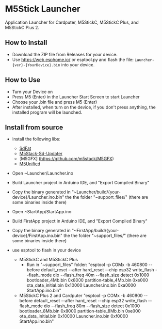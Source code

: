 # M5Stick Launcher
Application Launcher for Cardputer, M5StickC, M5StickC Plus, and M5StickC Plus 2.

## How to Install
* Download the ZIP file from Releases for your device.
* Use https://web.esphome.io/ or esptool.py and flash the file: `Launcher-{ver}-{YourDevice}.bin` into your device.

## How to Use
* Turn your Device on
* Press M5 (Enter) in the Launcher Start Screen to start Launcher
* Choose your .bin file and press M5 (Enter)
* After installed, when turn on the device, if you don't press anything, the installed program will be launched.


## Install from source
* Install the following libs:
    * [SdFat](https://github.com/greiman/SdFat)
    * [M5Stack-Sd-Updater](https://github.com/tobozo/M5Stack-SD-Updater/)
    * [M5GFX] (https://github.com/m5stack/M5GFX)
    * [M5Unified](https://github.com/m5stack/M5Unified)

* Open ~Launcher/Launcher.ino
* Build Launcher project in Arduino IDE, and "Export Compiled Binary"
* Copy the binary generated in "~Launcher/build/{your-device}/Launcher.ino.bin" the the folder "~support_files/" (there are some binaries inside there)
* Open ~StartApp/StartApp.ino
* Build FirstApp project in Arduino IDE, and "Export Compiled Binary"
* Copy the binary generated in "~FirstApp/build/{your-device}/FirstApp.ino.bin" the the folder "~support_files/" (there are some binaries inside there)
* use esptool to flash in your device
    * M5StickC and M5StickC Plus
        * Run in "~support_files\" folder:    "esptool -p COMx -b 460800 --before default_reset --after hard_reset --chip esp32 write_flash --flash_mode dio --flash_freq 40m --flash_size detect 0x1000 bootloader_4Mb.bin 0x8000 partition-table_4Mb.bin 0xe000 ota_data_initial.bin  0x10000 Launcher.ino.bin  0xa0000 StartApp.ino.bin"
    * M5StickC Plus 2 and Cardputer
         "esptool -p COMx -b 460800 --before default_reset --after hard_reset --chip esp32 write_flash --flash_mode dio --flash_freq 80m --flash_size detect 0x1000 bootloader_8Mb.bin 0x8000 partition-table_8Mb.bin 0xe000 ota_data_initial.bin  0x10000 Launcher.ino.bin  0xf0000 StartApp.ino.bin"


